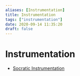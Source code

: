 ```yaml
---
aliases: [Instrumentation]
title: Instrumentation
tags: ["instrumentation"]
date: 2020-09-14 11:35:20
draft: false
---
```


# Instrumentation

- [Socratic Instrumentation](https://www.ibiblio.org/kuphaldt/socratic/sinst/)
